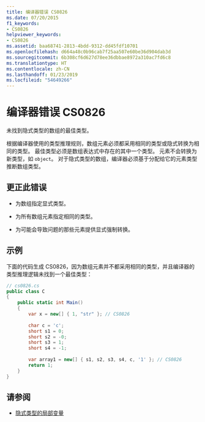 ```yaml
---
title: 编译器错误 CS0826
ms.date: 07/20/2015
f1_keywords:
- CS0826
helpviewer_keywords:
- CS0826
ms.assetid: baa68741-2813-4bdd-9312-dd45fdf10701
ms.openlocfilehash: d664a48c0b96cab7f25aa507e60be36d904dab3d
ms.sourcegitcommit: 6b308cf6d627d78ee36dbbae8972a310ac7fd6c8
ms.translationtype: HT
ms.contentlocale: zh-CN
ms.lasthandoff: 01/23/2019
ms.locfileid: "54649266"
---
```

# <a name="compiler-error-cs0826"></a>编译器错误 CS0826
未找到隐式类型的数组的最佳类型。  
  
 根据编译器使用的类型推理规则，数组元素必须都采用相同的类型或隐式转换为相同的类型。 最佳类型必须是数组表达式中存在的其中一个类型。 元素不会转换为新类型，如 `object`。 对于隐式类型的数组，编译器必须基于分配给它的元素类型推断数组类型。  
  
## <a name="to-correct-this-error"></a>更正此错误  
  
-   为数组指定显式类型。  
  
-   为所有数组元素指定相同的类型。  
  
-   为可能会导致问题的那些元素提供显式强制转换。  
  
## <a name="example"></a>示例  
 下面的代码生成 CS0826，因为数组元素并不都采用相同的类型，并且编译器的类型推理逻辑未找到一个最佳类型：  
  
```csharp  
// cs0826.cs  
public class C  
{  
    public static int Main()  
    {  
        var x = new[] { 1, "str" }; // CS0826  
  
        char c = 'c';  
        short s1 = 0;  
        short s2 = -0;  
        short s3 = 1;  
        short s4 = -1;  
  
        var array1 = new[] { s1, s2, s3, s4, c, '1' }; // CS0826  
        return 1;  
    }  
}  
```  
  
## <a name="see-also"></a>请参阅

- [隐式类型的局部变量](../../../csharp/programming-guide/classes-and-structs/implicitly-typed-local-variables.md)
